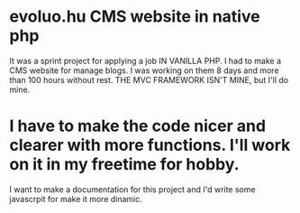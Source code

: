# evoluo.hu CMS website in native php
 It was a sprint project for applying a job IN VANILLA PHP. I had to make a CMS website for manage blogs. I was working on them 8 days and more than 100 hours without rest. THE MVC FRAMEWORK ISN'T MINE, but I'll do mine.
# I have to make the code nicer and clearer with more functions. I'll work on it in my freetime for hobby.
I want to make a documentation for this project and I'd write some javascrpit for make it more dinamic.
